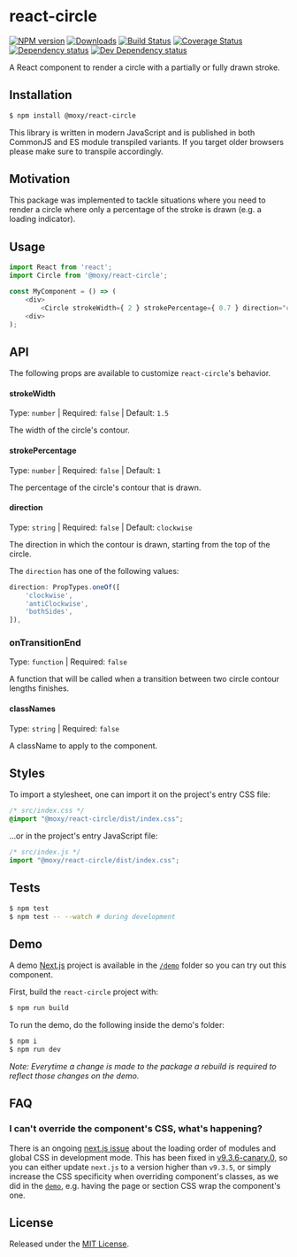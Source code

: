 # react-circle

[![NPM version][npm-image]][npm-url] [![Downloads][downloads-image]][npm-url] [![Build Status][build-status-image]][build-status-url] [![Coverage Status][codecov-image]][codecov-url] [![Dependency status][david-dm-image]][david-dm-url] [![Dev Dependency status][david-dm-dev-image]][david-dm-dev-url]

[npm-url]:https://npmjs.org/package/@moxy/react-circle
[downloads-image]:https://img.shields.io/npm/dm/@moxy/react-circle.svg
[npm-image]:https://img.shields.io/npm/v/@moxy/react-circle.svg
[build-status-url]:https://github.com/moxystudio/react-circle/actions
[build-status-image]:https://img.shields.io/github/workflow/status/moxystudio/react-circle/Node%20CI/master
[codecov-url]:https://codecov.io/gh/moxystudio/react-circle
[codecov-image]:https://img.shields.io/codecov/c/github/moxystudio/react-circle/master.svg
[david-dm-url]:https://david-dm.org/moxystudio/react-circle
[david-dm-image]:https://img.shields.io/david/moxystudio/react-circle.svg
[david-dm-dev-url]:https://david-dm.org/moxystudio/react-circle?type=dev
[david-dm-dev-image]:https://img.shields.io/david/dev/moxystudio/react-circle.svg

A React component to render a circle with a partially or fully drawn stroke.

## Installation

```sh
$ npm install @moxy/react-circle
```

This library is written in modern JavaScript and is published in both CommonJS and ES module transpiled variants. If you target older browsers please make sure to transpile accordingly.

## Motivation

This package was implemented to tackle situations where you need to render a circle where only a percentage of the stroke is drawn (e.g. a loading indicator).

## Usage

```js
import React from 'react';
import Circle from '@moxy/react-circle';

const MyComponent = () => (
    <div>
        <Circle strokeWidth={ 2 } strokePercentage={ 0.7 } direction="clockwise" />
    <div>
);
```

## API

The following props are available to customize `react-circle`'s behavior.

#### strokeWidth

Type: `number` | Required: `false` | Default: `1.5`

The width of the circle's contour.

#### strokePercentage

Type: `number` | Required: `false` | Default: `1`

The percentage of the circle's contour that is drawn.

#### direction

Type: `string` | Required: `false` | Default: `clockwise`

The direction in which the contour is drawn, starting from the top of the circle.

The `direction` has one of the following values:
```js
direction: PropTypes.oneOf([
    'clockwise',
    'antiClockwise',
    'bothSides',
]),
```

### onTransitionEnd

Type: `function` | Required: `false`

A function that will be called when a transition between two circle contour lengths finishes.

#### classNames

Type: `string` | Required: `false`

A className to apply to the component.

## Styles

To import a stylesheet, one can import it on the project's entry CSS file:

```css
/* src/index.css */
@import "@moxy/react-circle/dist/index.css";
```

...or in the project's entry JavaScript file:

```js
/* src/index.js */
import "@moxy/react-circle/dist/index.css";
```

## Tests

```sh
$ npm test
$ npm test -- --watch # during development
```

## Demo

A demo [Next.js](https://nextjs.org/) project is available in the [`/demo`](./demo) folder so you can try out this component.

First, build the `react-circle` project with:

```sh
$ npm run build
```

To run the demo, do the following inside the demo's folder:

```sh
$ npm i
$ npm run dev
```

*Note: Everytime a change is made to the package a rebuild is required to reflect those changes on the demo.*

## FAQ

### I can't override the component's CSS, what's happening?

There is an ongoing [next.js issue](https://github.com/zeit/next.js/issues/10148) about the loading order of modules and global CSS in development mode. This has been fixed in [v9.3.6-canary.0](https://github.com/zeit/next.js/releases/tag/v9.3.6-canary.0), so you can either update `next.js` to a version higher than `v9.3.5`, or simply increase the CSS specificity when overriding component's classes, as we did in the [`demo`](./demo/pages/index.module.css), e.g. having the page or section CSS wrap the component's one.

## License

Released under the [MIT License](https://www.opensource.org/licenses/mit-license.php).
